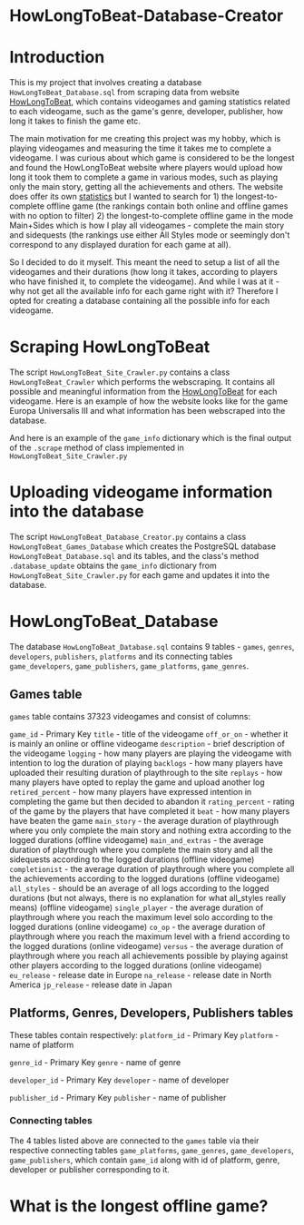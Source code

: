 # HowLongToBeat-Database-Creator

# Introduction
This is my project that involves creating a database `HowLongToBeat_Database.sql` from scraping data from website [HowLongToBeat](https://howlongtobeat.com/), which contains videogames and gaming statistics related to each videogame, such as the game's genre, developer, publisher, how long it takes to finish the game etc. 

The main motivation for me creating this project was my hobby, which is playing videogames and measuring the time it takes me to complete a videogame. I was curious about which game is considered to be the longest and found the HowLongToBeat website where players would upload how long it took them to complete a game in various modes, such as playing only the main story, getting all the achievements and others. The website does offer its own [statistics](https://howlongtobeat.com/stats) but I wanted to search for 1) the longest-to-complete offline game (the rankings contain both online and offline games with no option to filter) 2) the longest-to-complete offline game in the mode Main+Sides which is how I play all videogames - complete the main story and sidequests (the rankings use either All Styles mode or seemingly don't correspond to any displayed duration for each game at all).

So I decided to do it myself. This meant the need to setup a list of all the videogames and their durations (how long it takes, according to players who have finished it, to complete the videogame). And while I was at it - why not get all the available info for each game right with it? Therefore I opted for creating a database containing all the possible info for each videogame. 

# Scraping HowLongToBeat

The script `HowLongToBeat_Site_Crawler.py` contains a class `HowLongToBeat_Crawler` which performs the webscraping. It contains all possible and meaningful information from the [HowLongToBeat](https://howlongtobeat.com/) for each videogame. Here is an example of how the website looks like for the game Europa Universalis III and what information has been webscraped into the database.

And here is an example of the `game_info` dictionary which is the final output of the `.scrape` method of class implemented in `HowLongToBeat_Site_Crawler.py`

# Uploading videogame information into the database

The script `HowLongToBeat_Database_Creator.py` contains a class `HowLongToBeat_Games_Database` which creates the PostgreSQL database `HowLongToBeat_Database.sql` and its tables, and the class's method `.database_update` obtains the `game_info` dictionary from `HowLongToBeat_Site_Crawler.py` for each game and updates it into the database.

# HowLongToBeat_Database

The database `HowLongToBeat_Database.sql` contains 9 tables - `games`, `genres`, `developers`, `publishers`, `platforms` and its connecting tables `game_developers`, `game_publishers`, `game_platforms`, `game_genres`. 
## Games table
`games` table contains 37323 videogames and consist of columns:

`game_id` - Primary Key
`title` - title of the videogame
`off_or_on` - whether it is mainly an online or offline videogame
`description` - brief description of the videogame 
`logging` - how many players are playing the videogame with intention to log the duration of playing
`backlogs` - how many players have uploaded their resulting duration of playthrough to the site
`replays` - how many players have opted to replay the game and upload another log
`retired_percent` - how many players have expressed intention in completing the game but then decided to abandon it
`rating_percent` - rating of the game by the players that have completed it
`beat` - how many players have beaten the game
`main_story` - the average duration of playthrough where you only complete the main story and nothing extra according to the logged durations (offline videogame)
`main_and_extras` - the average duration of playthrough where you complete the main story and all the sidequests according to the logged durations (offline videogame)
`completionist` - the average duration of playthrough where you complete all the achievements according to the logged durations  (offline videogame)
`all_styles` - should be an average of all logs according to the logged durations (but not always, there is no explanation for what all_styles really means)  (offline videogame)
`single_player` - the average duration of playthrough where you reach the maximum level solo according to the logged durations (online videogame)
`co_op` - the average duration of playthrough where you reach the maximum level with a friend according to the logged durations (online videogame)
`versus` - the average duration of playthrough where you reach all achievements possible by playing against other players according to the logged durations (online videogame)
`eu_release` - release date in Europe
`na_release` - release date in North America
`jp_release` - release date in Japan

## Platforms, Genres, Developers, Publishers tables
These tables contain respectively:
`platform_id` - Primary Key
`platform` - name of platform

`genre_id` - Primary Key
`genre` - name of genre

`developer_id` - Primary Key
`developer` - name of developer

`publisher_id` - Primary Key
`publisher` - name of publisher

### Connecting tables
The 4 tables listed above are connected to the `games` table via their respective connecting tables `game_platforms`, `game_genres`, `game_developers`, `game_publishers`, which contain `game_id` along with id of platform, genre, developer or publisher corresponding to it.

# What is the longest offline game?
